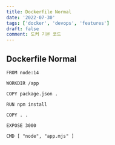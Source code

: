 ```yaml
---
title: Dockerfile Normal
date: '2022-07-30'
tags: ['docker', 'devops', 'features']
draft: false
comment: 도커 기본 코드
---
```


## Dockerfile Normal

```docker
FROM node:14

WORKDIR /app

COPY package.json .

RUN npm install

COPY . .

EXPOSE 3000

CMD [ "node", "app.mjs" ]
```
